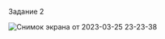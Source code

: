 



Задание 2


![Снимок экрана от 2023-03-25 23-23-38](https://user-images.githubusercontent.com/119140245/227735539-3c9f4da5-d6aa-4706-b41e-cdcdba1c9701.jpg)
